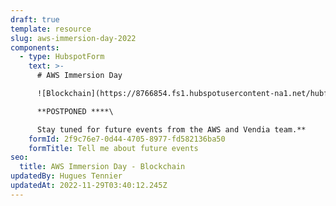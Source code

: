 ```yaml
---
draft: true
template: resource
slug: aws-immersion-day-2022
components:
  - type: HubspotForm
    text: >-
      # AWS Immersion Day

      ![Blockchain](https://8766854.fs1.hubspotusercontent-na1.net/hubfs/8766854/.Vendia%20Iso%20Images%20(approved)/Blockchain.png)

      **POSTPONED ****\

      Stay tuned for future events from the AWS and Vendia team.**
    formId: 2f9c76e7-0d44-4705-8977-fd582136ba50
    formTitle: Tell me about future events
seo:
  title: AWS Immersion Day - Blockchain
updatedBy: Hugues Tennier
updatedAt: 2022-11-29T03:40:12.245Z
---
```

